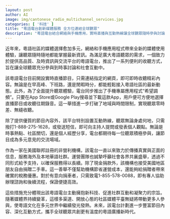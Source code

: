 ```yaml
---
layout: post
author: AI
image: img/cantonese_radio_multichannel_services.jpg
categories: [ '科技' ]
title: "粵語電台創新媒體服務 全方位連結全球聽眾"
description: "粵語電台結合網絡與手機應用，實時直播與互動熱線讓全球聽眾隨時參與討論。多元收聽途徑突破地域與時間限制，提供高品質節目及便利服務。非營利機構並開放捐款及二手車捐贈，攜手社群共同推動粵語文化及社區凝聚力。"
---
```

近年來，粵語社區的媒體選擇愈加多元，網絡和手機應用程式帶來全新的媒體使用體驗，讓聽眾隨時隨地都能掌握最新資訊。為滿足廣大粵語聽眾的需求，一個致力於提供高品質、及時資訊與交流平台的粵語電台，推出了一系列便利的收聽方式，旨在讓全球聽眾充分參與到時事討論和社會互動中。

該粵語電台目前開設實時直播節目，只需連結指定的網頁，即可即時收聽精彩內容。無論是在早高峰、下班路，還是閒暇時分，都能輕鬆接入粵語社區的最新動態。此外，為了全面提升聽眾體驗，電台同步推出了手機專屬應用程式“希望調頻”。只要在App Store或Google Play搜尋並下載這款App，用戶便可方便地選擇直播節目或收聽往期錄音。這一舉措進一步打破了地域與時間限制，實現聽眾零時差、無縫收聽。

除了提供優質的節目內容外，該平台特別設置互動熱線，聽眾無論身處何地，只需撥打1-888-275-1628，或發送短信，即可向主持人提問或發表個人觀點。無論是時事熱點、社區關切，還是個人經歷分享，電台都期待每一位聽眾積極參與，讓節目成為多元意見的交流場域。

作為一家在美國聯邦註冊的非營利機構，該電台一直以來致力於傳播真實與正面的信息，服務海外及本地華語社群。運營團隊也誠摯呼籲社會各界共襄盛舉，透過不同形式給予支持，以確保服務得以長續。除了現金捐款外，該機構也接受美國地區朋友自由捐贈二手車。這一善舉不僅幫助機構節省運營成本，還能夠給捐贈者帶來確實的稅務優惠。對於有意向捐車者，只需致電1-855-578-0088，即有專人協助辦理諮詢和後續流程，保證便捷高效。

這些措施充分體現出該粵語電台主動擁抱新科技、促進社群互動和凝聚力的宗旨。隨著媒體界持續變革，這樣多渠道、開放心態的社區媒體平臺無疑將帶動更多人參與，使粵語文化在多元世界中繼續發光發熱。未來，該電台計劃進一步豐富節目內容、深化互動方式，攜手全球聽眾共創更有溫度的粵語廣播新時代。